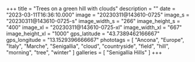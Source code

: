 +++
title = "Trees on a green hill with clouds"
description = ""
date = "2023-03-11T16:36:10.000"
image = "20230311@143610-0725"
image_s = "20230311@143610-0725-s"
image_width_s = "266"
image_height_s = "400"
image_xl = "20230311@143610-0725-xl"
image_width_xl = "667"
image_height_xl = "1000"
gps_latitude = "43.7389462166667"
gps_longitude = "13.1529396666667"
phototags = [ "Ancona", "Europe", "Italy", "Marche", "Senigallia", "cloud", "countryside", "field", "hill", "morning", "tree", "winter" ]
galleries = [ "Senigallia Hills" ]
+++
